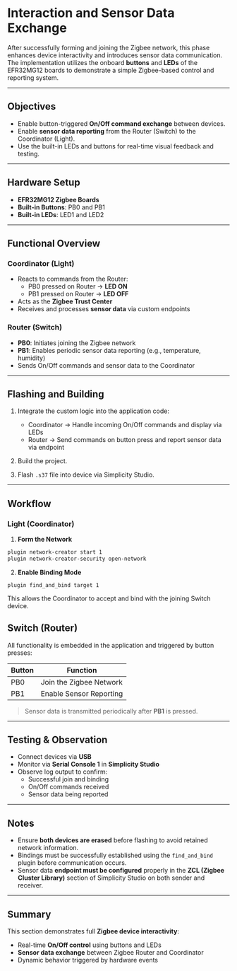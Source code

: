 #  Interaction and Sensor Data Exchange

After successfully forming and joining the Zigbee network, this phase enhances device interactivity and introduces sensor data communication. The implementation utilizes the onboard **buttons** and **LEDs** of the EFR32MG12 boards to demonstrate a simple Zigbee-based control and reporting system.

---

##  Objectives

- Enable button-triggered **On/Off command exchange** between devices.
- Enable **sensor data reporting** from the Router (Switch) to the Coordinator (Light).
- Use the built-in LEDs and buttons for real-time visual feedback and testing.

---

##  Hardware Setup

- **EFR32MG12 Zigbee Boards**
- **Built-in Buttons**: PB0 and PB1
- **Built-in LEDs**: LED1 and LED2

---

##  Functional Overview

### Coordinator (Light)

- Reacts to commands from the Router:
  - PB0 pressed on Router → **LED ON**
  - PB1 pressed on Router → **LED OFF**
- Acts as the **Zigbee Trust Center**
- Receives and processes **sensor data** via custom endpoints

### Router (Switch)

- **PB0**: Initiates joining the Zigbee network
- **PB1**: Enables periodic sensor data reporting (e.g., temperature, humidity)
- Sends On/Off commands and sensor data to the Coordinator

---

##  Flashing and Building

1. Integrate the custom logic into the application code:
   - Coordinator → Handle incoming On/Off commands and display via LEDs
   - Router → Send commands on button press and report sensor data via endpoint

2. Build the project.

3. Flash `.s37` file into device via Simplicity Studio.

---

##  Workflow

### Light (Coordinator)

1. **Form the Network**

```bash
plugin network-creator start 1
plugin network-creator-security open-network
```
2. **Enable Binding Mode**
```
plugin find_and_bind target 1
```
This allows the Coordinator to accept and bind with the joining Switch device.

##  Switch (Router)

All functionality is embedded in the application and triggered by button presses:

| Button | Function                   |
|--------|----------------------------|
| PB0    | Join the Zigbee Network    |
| PB1    | Enable Sensor Reporting    |

>  Sensor data is transmitted periodically after **PB1** is pressed.

---

##  Testing & Observation

- Connect devices via **USB**
- Monitor via **Serial Console 1** in **Simplicity Studio**
- Observe log output to confirm:
  -  Successful join and binding
  -  On/Off commands received
  -  Sensor data being reported

---

##  Notes

- Ensure **both devices are erased** before flashing to avoid retained network information.
- Bindings must be successfully established using the `find_and_bind` plugin before communication occurs.
- Sensor data **endpoint must be configured** properly in the **ZCL (Zigbee Cluster Library)** section of Simplicity Studio on both sender and receiver.

---

##  Summary

This section demonstrates full **Zigbee device interactivity**:

-  Real-time **On/Off control** using buttons and LEDs
-  **Sensor data exchange** between Zigbee Router and Coordinator
-  Dynamic behavior triggered by hardware events
